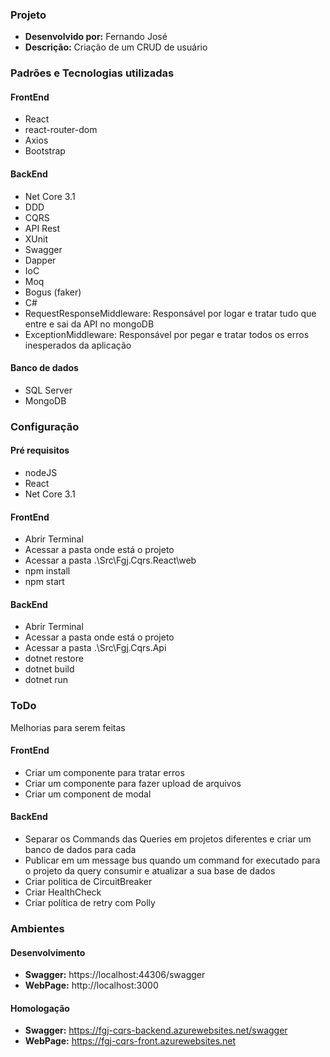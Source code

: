 ### Projeto
- **Desenvolvido por:** Fernando José
- **Descrição:**
Criação de um CRUD de usuário

### Padrões e Tecnologias utilizadas
#### FrontEnd
- React
- react-router-dom
- Axios
- Bootstrap

#### BackEnd
- Net Core 3.1
- DDD
- CQRS
- API Rest
- XUnit
- Swagger
- Dapper
- IoC
- Moq
- Bogus (faker)
- C#
- RequestResponseMiddleware: Responsável por logar e tratar tudo que entre e sai da API no mongoDB
- ExceptionMiddleware: Responsável por pegar e tratar todos os erros inesperados da aplicação

#### Banco de dados
- SQL Server
- MongoDB

### Configuração

#### Pré requisitos
- nodeJS
- React
- Net Core 3.1

#### FrontEnd
- Abrir Terminal
- Acessar a pasta onde está o projeto
- Acessar a pasta .\Src\Fgj.Cqrs.React\web
- npm install
- npm start

#### BackEnd
- Abrir Terminal
- Acessar a pasta onde está o projeto
- Acessar a pasta .\Src\Fgj.Cqrs.Api
- dotnet restore
- dotnet build
- dotnet run

### ToDo
Melhorias para serem feitas 

#### FrontEnd
- Criar um componente para tratar erros
- Criar um componente para fazer upload de arquivos
- Criar um component de modal

#### BackEnd
- Separar os Commands das Queries em projetos diferentes e criar um banco de dados para cada
- Publicar em um message bus quando um command for executado para o projeto da query consumir e atualizar a sua base de dados
- Criar politica de CircuitBreaker
- Criar HealthCheck
- Criar política de retry com Polly

### Ambientes

#### Desenvolvimento
- **Swagger:** https://localhost:44306/swagger
- **WebPage:** http://localhost:3000

#### Homologação
- **Swagger:** https://fgj-cqrs-backend.azurewebsites.net/swagger
- **WebPage:** https://fgj-cqrs-front.azurewebsites.net